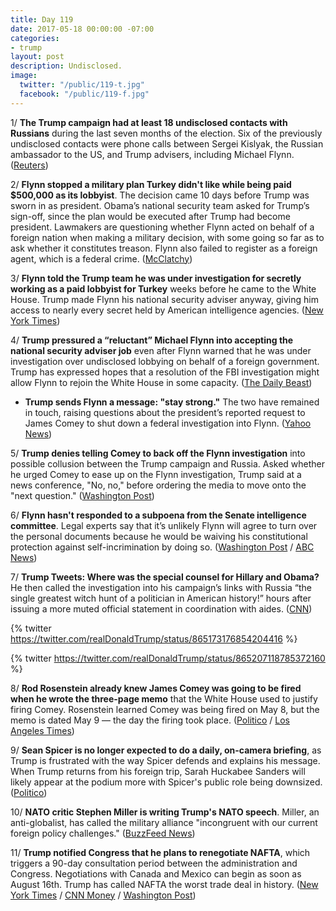 ```yaml
---
title: Day 119
date: 2017-05-18 00:00:00 -07:00
categories:
- trump
layout: post
description: Undisclosed.
image:
  twitter: "/public/119-t.jpg"
  facebook: "/public/119-f.jpg"
---
```


1/ **The Trump campaign had at least 18 undisclosed contacts with Russians** during the last seven months of the election. Six of the previously undisclosed contacts were phone calls between Sergei Kislyak, the Russian ambassador to the US, and Trump advisers, including Michael Flynn. ([Reuters](http://www.reuters.com/article/us-usa-trump-russia-contacts-idUSKCN18E106))

2/ **Flynn stopped a military plan Turkey didn't like while being paid $500,000 as its lobbyist**. The decision came 10 days before Trump was sworn in as president. Obama’s national security team asked for Trump’s sign-off, since the plan would be executed after Trump had become president. Lawmakers are questioning whether Flynn acted on behalf of a foreign nation when making a military decision, with some going so far as to ask whether it constitutes treason. Flynn also failed to register as a foreign agent, which is a federal crime. ([McClatchy](http://www.mcclatchydc.com/news/politics-government/white-house/article151149647.html))

3/ **Flynn told the Trump team he was under investigation for secretly working as a paid lobbyist for Turkey** weeks before he came to the White House. Trump made Flynn his national security adviser anyway, giving him access to nearly every secret held by American intelligence agencies. ([New York Times](https://www.nytimes.com/2017/05/17/us/politics/michael-flynn-donald-trump-national-security-adviser.html))

4/ **Trump pressured a “reluctant” Michael Flynn into accepting the national security adviser job** even after Flynn warned that he was under investigation over undisclosed lobbying on behalf of a foreign government. Trump has expressed hopes that a resolution of the FBI investigation might allow Flynn to rejoin the White House in some capacity. ([The Daily Beast](http://www.thedailybeast.com/articles/2017/05/18/donald-trump-talked-michael-flynn-into-white-house-job))

* **Trump sends Flynn a message: "stay strong."** The two have remained in touch, raising questions about the president’s reported request to James Comey to shut down a federal investigation into Flynn. ([Yahoo News](https://www.yahoo.com/news/investigators-circled-flynn-got-message-trump-stay-strong-145442727.html))

5/ **Trump denies telling Comey to back off the Flynn investigation** into possible collusion between the Trump campaign and Russia. Asked whether he urged Comey to ease up on the Flynn investigation, Trump said at a news conference, "No, no," before ordering the media to move onto the "next question." ([Washington Post](https://www.washingtonpost.com/news/post-politics/wp/2017/05/18/trump-to-hold-news-conference-at-white-house-as-political-crisis-deepens/))

6/ **Flynn hasn't responded to a subpoena from the Senate intelligence committee**. Legal experts say that it’s unlikely Flynn will agree to turn over the personal documents because he would be waiving his constitutional protection against self-incrimination by doing so. ([Washington Post](https://www.washingtonpost.com/politics/senate-panel-chairman-flynn-wont-honor-subpoena/2017/05/18/81973c7a-3be3-11e7-a59b-26e0451a96fd_story.html) / [ABC News](http://abcnews.go.com/Politics/mike-flynns-lawyers-honor-subpoena-senate-intel-chair/story?id=47488145))

7/ **Trump Tweets: Where was the special counsel for Hillary and Obama?** He then called the investigation into his campaign’s links with Russia “the single greatest witch hunt of a politician in American history!” hours after issuing a more muted official statement in coordination with aides. ([CNN](http://www.cnn.com/2017/05/18/politics/donald-trump-robert-mueller-appointment/))

{% twitter https://twitter.com/realDonaldTrump/status/865173176854204416 %}

{% twitter https://twitter.com/realDonaldTrump/status/865207118785372160 %}

8/ **Rod Rosenstein already knew James Comey was going to be fired when he wrote the three-page memo** that the White House used to justify firing Comey. Rosenstein learned Comey was being fired on May 8, but the memo is dated May 9 — the day the firing took place. ([Politico](http://www.politico.com/story/2017/05/18/rod-rosenstein-james-coming-senators-briefing-238562) / [Los Angeles Times](http://www.latimes.com/politics/washington/la-na-essential-washington-updates-rosenstein-knew-comey-was-going-to-be-1495136617-htmlstory.html))

9/ **Sean Spicer is no longer expected to do a daily, on-camera briefing**, as Trump is frustrated with the way Spicer defends and explains his message. When Trump returns from his foreign trip, Sarah Huckabee Sanders will likely appear at the podium more with Spicer's public role being downsized. ([Politico](http://www.politico.com/story/2017/05/18/will-sean-spicer-be-fired-238548))

10/ **NATO critic Stephen Miller is writing Trump's NATO speech**. Miller, an anti-globalist, has called the military alliance "incongruent with our current foreign policy challenges." ([BuzzFeed News](https://www.buzzfeed.com/johnhudson/nato-skeptic-stephen-miller-is-writing-trumps-nato-speech))

11/ **Trump notified Congress that he plans to renegotiate NAFTA**, which triggers a 90-day consultation period between the administration and Congress. Negotiations with Canada and Mexico can begin as soon as August 16th. Trump has called NAFTA the worst trade deal in history. ([New York Times](https://www.nytimes.com/2017/05/18/us/politics/nafta-renegotiation-trump.html) / [CNN Money](http://money.cnn.com/2017/05/18/news/economy/nafta-90-day-trigger/index.html) / [Washington Post](https://www.washingtonpost.com/news/wonk/wp/2017/05/18/trump-administration-formally-launches-nafta-renegotiation/))